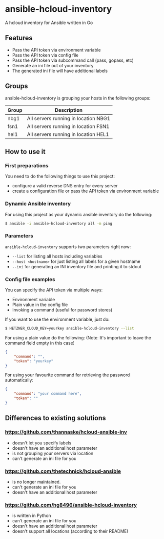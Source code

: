 # ansible-hcloud-inventory
A hcloud inventory for Ansible written in Go

## Features

* Pass the API token via environment variable
* Pass the API token via config file
* Pass the API token via subcommand call (pass, gopass, etc)
* Generate an ini file out of your inventory
* The generated ini file will have additional labels

## Groups
ansible-hcloud-inventory is grouping your hosts in the following groups:

| Group | Description |
| ---  | ---       |
| nbg1 | All servers running in location NBG1 |
| fsn1 | All servers running in location FSN1 |
| hel1 | All servers running in location HEL1 |

## How to use it

### First preparations

You need to do the following things to use this project:

* configure a valid reverse DNS entry for every server
* create a configuration file or pass the API token via environment variable

### Dynamic Ansible inventory

For using this project as your dynamic ansible inventory do the
following:

```sh
$ ansible -i ansible-hcloud-inventory all -m ping
```

### Parameters

`ansible-hcloud-inventory` supports two parameters right now:

* `--list` for listing all hosts including variables
* `--host <hostname>` for just listing all labels for a given hostname
* `--ini` for generating an INI inventory file and printing it to stdout

### Config file examples

You can specify the API token via multiple ways:

* Environment variable
* Plain value in the config file
* Invoking a command (useful for password stores)

If you want to use the environment variable, just do:

```sh
$ HETZNER_CLOUD_KEY=yourkey ansible-hcloud-inventory --list
```

For using a plain value do the following:
(Note: It's important to leave the command field empty in this case)

```json
{
	"command": "",
	"token": "yourkey"
}
```

For using your favourite command for retrieving the password automatically:

```json
{
	"command": "your command here",
	"token": ""
}
```

## Differences to existing solutions

### https://github.com/thannaske/hcloud-ansible-inv

* doesn't let you specify labels
* doesn't have an additional host parameter
* is not grouping your servers via location
* can't generate an ini file for you

### https://github.com/thetechnick/hcloud-ansible

* is no longer maintained.
* can't generate an ini file for you
* doesn't have an additional host parameter

### https://github.com/hg8496/ansible-hcloud-inventory

* is written in Python
* can't generate an ini file for you
* doesn't have an additional host parameter
* doesn't support all locations (according to their README)